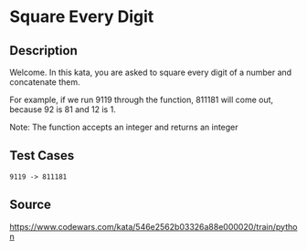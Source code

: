 # Square Every Digit

## Description 

Welcome. In this kata, you are asked to square every digit of a number and concatenate them.

For example, if we run 9119 through the function, 811181 will come out, because 92 is 81 and 12 is 1.

Note: The function accepts an integer and returns an integer

## Test Cases

    9119 -> 811181

## Source
https://www.codewars.com/kata/546e2562b03326a88e000020/train/python
